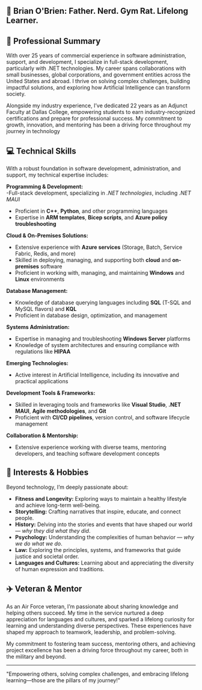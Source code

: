 ## 👋 Brian O'Brien: Father. Nerd. Gym Rat. Lifelong Learner.

## 🌟 Professional Summary
With over 25 years of commercial experience in software administration, support, and development, I specialize in full-stack development, particularly with .NET technologies. My career spans collaborations with small businesses, global corporations, and government entities across the United States and abroad. I thrive on solving complex challenges, building impactful solutions, and exploring how Artificial Intelligence can transform society.

Alongside my industry experience, I’ve dedicated 22 years as an Adjunct Faculty at Dallas College, empowering students to earn industry-recognized certifications and prepare for professional success. My commitment to growth, innovation, and mentoring has been a driving force throughout my journey in technology

## 💻 Technical Skills
With a robust foundation in software development, administration, and support, my technical expertise includes:

**Programming & Development:**  
-Full-stack development, specializing in *.NET technologies*, including *.NET MAUI*
- Proficient in **C++**, **Python**, and other programming languages  
- Expertise in **ARM templates**, **Bicep scripts**, and **Azure policy troubleshooting**  

**Cloud & On-Premises Solutions:**  
- Extensive experience with **Azure services** (Storage, Batch, Service Fabric, Redis, and more)  
- Skilled in deploying, managing, and supporting both **cloud** and **on-premises** software  
- Proficient in working with, managing, and maintaining **Windows** and **Linux** environments  

**Database Management:**  
- Knowledge of database querying languages including **SQL** (T-SQL and MySQL flavors) and **KQL**  
- Proficient in database design, optimization, and management  

**Systems Administration:**  
- Expertise in managing and troubleshooting **Windows Server** platforms  
- Knowledge of system architectures and ensuring compliance with regulations like **HIPAA**  

**Emerging Technologies:**  
- Active interest in Artificial Intelligence, including its innovative and practical applications

**Development Tools & Frameworks:**  
- Skilled in leveraging tools and frameworks like **Visual Studio**, **.NET MAUI**, **Agile methodologies**, and **Git**  
- Proficient with **CI/CD pipelines**, version control, and software lifecycle management  

**Collaboration & Mentorship:**  
- Extensive experience working with diverse teams, mentoring developers, and teaching software development concepts  

## 🎯 Interests & Hobbies
Beyond technology, I’m deeply passionate about:  
- **Fitness and Longevity:** Exploring ways to maintain a healthy lifestyle and achieve long-term well-being.  
- **Storytelling:** Crafting narratives that inspire, educate, and connect people.  
- **History:** Delving into the stories and events that have shaped our world — *why they did what they did*.  
- **Psychology:** Understanding the complexities of human behavior — *why we do what we do*. 
- **Law:** Exploring the principles, systems, and frameworks that guide justice and societal order.  
- **Languages and Cultures:** Learning about and appreciating the diversity of human expression and traditions.  

## ✈️ Veteran & Mentor
As an Air Force veteran, I’m passionate about sharing knowledge and helping others succeed. My time in the service nurtured a deep appreciation for languages and cultures, and sparked a lifelong curiosity for learning and understanding diverse perspectives. These experiences have shaped my approach to teamwork, leadership, and problem-solving.

My commitment to fostering team success, mentoring others, and achieving project excellence has been a driving force throughout my career, both in the military and beyond.

---

"Empowering others, solving complex challenges, and embracing lifelong learning—those are the pillars of my journey!"

